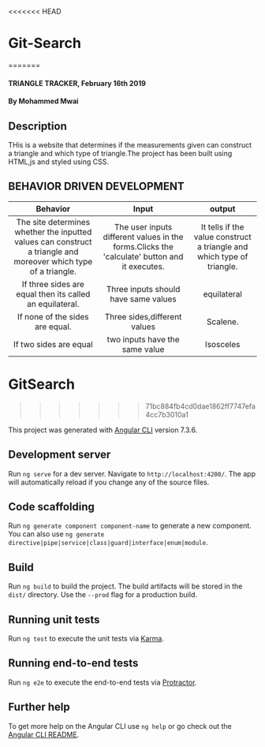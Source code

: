 <<<<<<< HEAD
# Git-Search
=======
#### TRIANGLE TRACKER, February 16th 2019
#### By **Mohammed Mwai**
## Description
THis is a website that determines if the measurements given can construct a triangle and which type of triangle.The project has been built using HTML,js and styled using CSS.
## BEHAVIOR DRIVEN DEVELOPMENT
| Behavior       | Input     | output|
| :-------------: | :-------------: | :-------------: |
| The site determines whether the inputted values can construct a triangle and moreover which type of a triangle.   | The user inputs different values in the forms.Clicks the 'calculate' button and it executes.  | It tells if the value construct a triangle and which type of triangle. |
| If three sides are equal then its called an equilateral. | Three inputs should have same values | equilateral |
| If none of the sides are equal. | Three sides,different values | Scalene. |
 | If two sides are equal | two inputs have the same value | Isosceles |
# GitSearch
>>>>>>> 71bc884fb4cd0dae1862ff7747efa4cc7b3010a1

This project was generated with [Angular CLI](https://github.com/angular/angular-cli) version 7.3.6.

## Development server

Run `ng serve` for a dev server. Navigate to `http://localhost:4200/`. The app will automatically reload if you change any of the source files.

## Code scaffolding

Run `ng generate component component-name` to generate a new component. You can also use `ng generate directive|pipe|service|class|guard|interface|enum|module`.

## Build

Run `ng build` to build the project. The build artifacts will be stored in the `dist/` directory. Use the `--prod` flag for a production build.

## Running unit tests

Run `ng test` to execute the unit tests via [Karma](https://karma-runner.github.io).

## Running end-to-end tests

Run `ng e2e` to execute the end-to-end tests via [Protractor](http://www.protractortest.org/).

## Further help

To get more help on the Angular CLI use `ng help` or go check out the [Angular CLI README](https://github.com/angular/angular-cli/blob/master/README.md).
